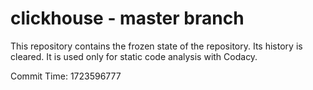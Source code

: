 # clickhouse - master branch

This repository contains the frozen state of the repository.
Its history is cleared. It is used only for static code
analysis with Codacy.

Commit Time: 1723596777
